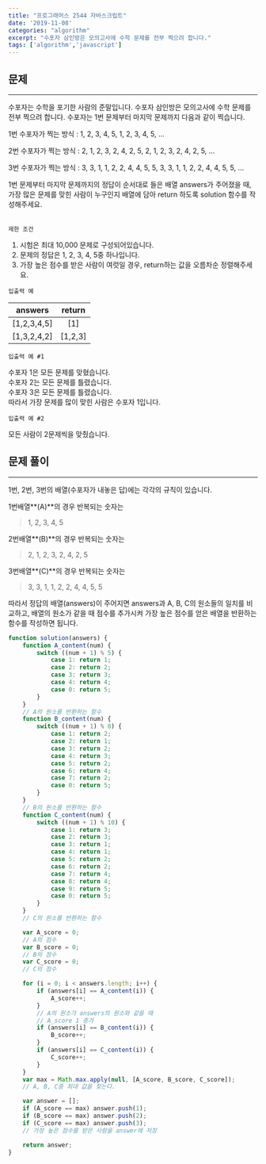 ```yaml
---
title: "프로그래머스 2544 자바스크립트"
date: '2019-11-08'
categories: "algorithm"
excerpt: "수포자 삼인방은 모의고사에 수학 문제를 전부 찍으려 합니다."
tags: ['algorithm','javascript']
---
```


## 문제
---
수포자는 수학을 포기한 사람의 준말입니다. 수포자 삼인방은 모의고사에 수학 문제를 전부 찍으려 합니다. 수포자는 1번 문제부터 마지막 문제까지 다음과 같이 찍습니다.

1번 수포자가 찍는 방식 : 1, 2, 3, 4, 5, 1, 2, 3, 4, 5, ...

2번 수포자가 찍는 방식 : 2, 1, 2, 3, 2, 4, 2, 5, 2, 1, 2, 3, 2, 4, 2, 5, ...

3번 수포자가 찍는 방식 : 3, 3, 1, 1, 2, 2, 4, 4, 5, 5, 3, 3, 1, 1, 2, 2, 4, 4, 5, 5, ...

1번 문제부터 마지막 문제까지의 정답이 순서대로 들은 배열 answers가 주어졌을 때, 가장 많은 문제를 맞힌 사람이 누구인지 배열에 담아 return 하도록 solution 함수를 작성해주세요.
<br><br>

`제한 조건`

1. 시험은 최대 10,000 문제로 구성되어있습니다.
2. 문제의 정답은 1, 2, 3, 4, 5중 하나입니다.
3. 가장 높은 점수를 받은 사람이 여럿일 경우, return하는 값을 오름차순 정렬해주세요.

`입출력 예`

| <center>answers</center> | <center>return  </center> |
| :----------------------: | :-----------------------: |
|       [1,2,3,4,5]        |            [1]            |
|       [1,3,2,4,2]        |          [1,2,3]          |

`입출력 예 #1`

수포자 1은 모든 문제를 맞혔습니다.<br>
수포자 2는 모든 문제를 틀렸습니다.<br>
수포자 3은 모든 문제를 틀렸습니다.<br>
따라서 가장 문제를 많이 맞힌 사람은 수포자 1입니다.

`입출력 예 #2`

모든 사람이 2문제씩을 맞췄습니다.

## 문제 풀이
---

1번, 2번, 3번의 배열(수포자가 내놓은 답)에는 각각의 규칙이 있습니다. 

1번배열**(A)**의 경우 반복되는 숫자는 

> 1, 2, 3, 4, 5

2번배열**(B)**의 경우 반복되는 숫자는 

> 2, 1, 2, 3, 2, 4, 2, 5

3번배열**(C)**의 경우 반복되는 숫자는 

> 3, 3, 1, 1, 2, 2, 4, 4, 5, 5

따라서 정답의 배열(answers)이 주어지면 answers과 A, B, C의 원소들의 일치를 비교하고, 배열의 원소가 같을 때 점수를 추가시켜 가장 높은 점수를 얻은 배열을 반환하는 함수를 작성하면 됩니다.

~~~javascript
function solution(answers) {
    function A_content(num) {
        switch ((num + 1) % 5) {
            case 1: return 1;
            case 2: return 2;
            case 3: return 3;
            case 4: return 4;
            case 0: return 5;
        }
    }
    // A의 원소를 반환하는 함수
    function B_content(num) {
        switch ((num + 1) % 8) {
            case 1: return 2;
            case 2: return 1;
            case 3: return 2;
            case 4: return 3;
            case 5: return 2;
            case 6: return 4;
            case 7: return 2;
            case 0: return 5;
        }
    }
    // B의 원소를 반환하는 함수
    function C_content(num) {
        switch ((num + 1) % 10) {
            case 1: return 3;
            case 2: return 3;
            case 3: return 1;
            case 4: return 1;
            case 5: return 2;
            case 6: return 2;
            case 7: return 4;
            case 8: return 4;
            case 9: return 5;
            case 0: return 5;
        }
    }
    // C의 원소를 반환하는 함수

    var A_score = 0;
    // A의 점수
    var B_score = 0;
    // B의 점수
    var C_score = 0;
    // C의 점수

    for (i = 0; i < answers.length; i++) {
        if (answers[i] == A_content(i)) {
            A_score++;
        }
        // A의 원소가 answers의 원소와 같을 때
        // A_score 1 증가
        if (answers[i] == B_content(i)) {
            B_score++;
        }
        if (answers[i] == C_content(i)) {
            C_score++;
        }
    }
    var max = Math.max.apply(null, [A_score, B_score, C_score]);
    // A, B, C중 최대 값을 찾는다.

    var answer = [];
    if (A_score == max) answer.push(1);
    if (B_score == max) answer.push(2);
    if (C_score == max) answer.push(3);
    // 가장 높은 점수를 받은 사람을 answer에 저장

    return answer;
}
~~~